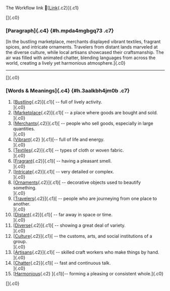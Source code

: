 The Workflow link
👏[[Link](https://www.google.com/url?q=http://www.google.com&sa=D&source=editors&ust=1761172743427743&usg=AOvVaw2XumzT4ZWHKWxzE315Lbue){.c2}]{.c1}

[]{.c0}

### [Paragraph]{.c4} {#h.mpda4mgbgq73 .c7}

[In the bustling marketplace, merchants displayed vibrant textiles,
fragrant spices, and intricate ornaments. Travelers from distant lands
marveled at the diverse culture, while local artisans showcased their
craftsmanship. The air was filled with animated chatter, blending
languages from across the world, creating a lively yet harmonious
atmosphere.]{.c0}

------------------------------------------------------------------------

[]{.c0}

### [Words & Meanings]{.c4} {#h.3aalkbh4jm0b .c7}

1.  [[Bustling](https://www.google.com/url?q=http://www.google.com&sa=D&source=editors&ust=1761172743428533&usg=AOvVaw2JVpWz7sMZCQdjmFelbJ6V){.c2}]{.c1}[ --
    full of lively activity.\
    ]{.c0}
2.  [[Marketplace](https://www.google.com/url?q=http://www.google.com&sa=D&source=editors&ust=1761172743428691&usg=AOvVaw3BFNCNUQFTO5KmtIpak8hA){.c2}]{.c1}[ --
    a place where goods are bought and sold.\
    ]{.c0}
3.  [[Merchants](https://www.google.com/url?q=http://www.google.com&sa=D&source=editors&ust=1761172743428852&usg=AOvVaw0QPiiKdQmhBQGj8DYqiLyP){.c2}]{.c1}[ --
    people who sell goods, especially in large quantities.\
    ]{.c0}
4.  [[Vibrant](https://www.google.com/url?q=http://www.google.com&sa=D&source=editors&ust=1761172743429010&usg=AOvVaw3YWfhrY-gIsp18DL-QBKlz){.c2}
    ]{.c1}[-- full of life and energy.\
    ]{.c0}
5.  [[Textiles](https://www.google.com/url?q=http://www.google.com&sa=D&source=editors&ust=1761172743429148&usg=AOvVaw21VJ0TAjL6KACx3BDHqZYY){.c2}]{.c1}[ --
    types of cloth or woven fabric.\
    ]{.c0}
6.  [[Fragrant](https://www.google.com/url?q=http://www.google.com&sa=D&source=editors&ust=1761172743429298&usg=AOvVaw0PAYJZ309DikRfpi352kzK){.c2}]{.c1}[ --
    having a pleasant smell.\
    ]{.c0}
7.  [[Intricate](https://www.google.com/url?q=http://www.google.com&sa=D&source=editors&ust=1761172743429463&usg=AOvVaw1Rrr3IBuOuw12m7bv0EzNm){.c2}]{.c1}[ --
    very detailed or complex.\
    ]{.c0}
8.  [[Ornaments](https://www.google.com/url?q=http://www.google.com&sa=D&source=editors&ust=1761172743429632&usg=AOvVaw1FwBBvoUVwEGYV4EQboIsn){.c2}]{.c1}[ --
    decorative objects used to beautify something.\
    ]{.c0}
9.  [[Travelers](https://www.google.com/url?q=http://www.google.com&sa=D&source=editors&ust=1761172743429790&usg=AOvVaw3Z9Be3l9gkXWWfJmnVI-Ob){.c2}]{.c1}[ --
    people who are journeying from one place to another.\
    ]{.c0}
10. [[Distant](https://www.google.com/url?q=http://www.google.com&sa=D&source=editors&ust=1761172743429936&usg=AOvVaw3iwxUcjT_dIbl0iZXgXdMw){.c2}]{.c1}[ --
    far away in space or time.\
    ]{.c0}
11. [[Diverse](https://www.google.com/url?q=http://www.google.com&sa=D&source=editors&ust=1761172743430058&usg=AOvVaw1HAux5bpALHvNRi0Z_gmhJ){.c2}]{.c1}[ --
    showing a great deal of variety.\
    ]{.c0}
12. [[Culture](https://www.google.com/url?q=http://www.google.com&sa=D&source=editors&ust=1761172743430200&usg=AOvVaw2MmBMdNlQu2xdSP9VJPRI4){.c2}]{.c1}[ --
    the customs, arts, and social institutions of a group.\
    ]{.c0}
13. [[Artisans](https://www.google.com/url?q=http://www.google.com&sa=D&source=editors&ust=1761172743430348&usg=AOvVaw1ljRAQt9YNZh4RwNq1ow_0){.c2}]{.c1}[ --
    skilled craft workers who make things by hand.\
    ]{.c0}
14. [[Chatter](https://www.google.com/url?q=http://www.google.com&sa=D&source=editors&ust=1761172743430500&usg=AOvVaw2IasIZEcmk8hC0fgUxvu2o){.c2}]{.c1}[ --
    fast and continuous talk.\
    ]{.c0}
15. [[Harmonious](https://www.google.com/url?q=http://www.google.com&sa=D&source=editors&ust=1761172743430637&usg=AOvVaw3BkINpVuRZWVqcZyoeMqJD){.c2}
    ]{.c1}[-- forming a pleasing or consistent whole.]{.c0}

[]{.c0}
